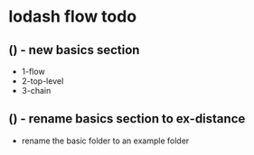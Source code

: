 # lodash flow todo

## () - new basics section
* 1-flow
* 2-top-level
* 3-chain


## () - rename basics section to ex-distance
* rename the basic folder to an example folder